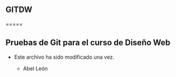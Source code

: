 ## GITDW
=====

## Pruebas de Git para el curso de Diseño Web
- Este archivo ha sido modificado una vez.

  - Abel León
